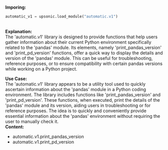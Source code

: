 <b class="custom_code_highlight_green">Imporing:</b><br>
```python
automatic_v1 = upsonic.load_module("automatic.v1")
```
<br><b class="custom_code_highlight_green">Explanation:</b><br>The 'automatic.v1' library is designed to provide functions that help users gather information about their current Python environment specifically related to the 'pandas' module. Its elements, namely 'print_pandas_version' and 'print_pd_version' functions, offer a quick way to display the details and version of the 'pandas' module. This can be useful for troubleshooting, reference purposes, or to ensure compatibility with certain pandas versions while working on a Python project.

<b class="custom_code_highlight_green">Use Case:</b><br>The 'automatic.v1' library appears to be a utility tool used to quickly ascertain information about the 'pandas' module in a Python coding environment. The library includes functions like 'print_pandas_version' and 'print_pd_version'. These functions, when executed, print the details of the 'pandas' module and its version, aiding users in troubleshooting or for reference purposes. The idea is to quickly and conveniently provide essential information about the 'pandas' environment without requiring the user to manually check it.
<br><b class="custom_code_highlight_green">Content:</b><br>
  - automatic.v1.print_pandas_version
  - automatic.v1.print_pd_version

